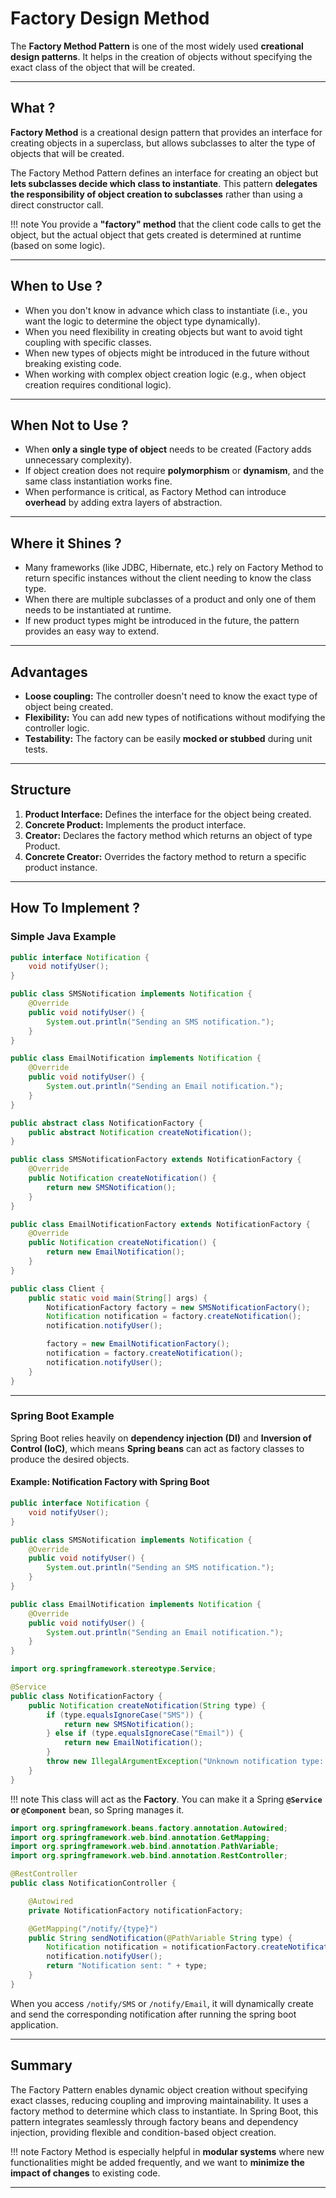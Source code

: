 # **Factory Design Method**

The **Factory Method Pattern** is one of the most widely used **creational design patterns**. It helps in the creation of objects without specifying the exact class of the object that will be created. 


---

## **What ?**

**Factory Method** is a creational design pattern that provides an interface for creating objects in a superclass, but allows subclasses to alter the type of objects that will be created.

The Factory Method Pattern defines an interface for creating an object but **lets subclasses decide which class to instantiate**. This pattern **delegates the responsibility of object creation to subclasses** rather than using a direct constructor call.

!!! note
    You provide a **"factory" method** that the client code calls to get the object, but the actual object that gets created is determined at runtime (based on some logic).

---

## **When to Use ?**
- When you don't know in advance which class to instantiate (i.e., you want the logic to determine the object type dynamically).
- When you need flexibility in creating objects but want to avoid tight coupling with specific classes.
- When new types of objects might be introduced in the future without breaking existing code.
- When working with complex object creation logic (e.g., when object creation requires conditional logic).

---

## **When Not to Use ?**
- When **only a single type of object** needs to be created (Factory adds unnecessary complexity).
- If object creation does not require **polymorphism** or **dynamism**, and the same class instantiation works fine.
- When performance is critical, as Factory Method can introduce **overhead** by adding extra layers of abstraction.

---

## **Where it Shines ?**
- Many frameworks (like JDBC, Hibernate, etc.) rely on Factory Method to return specific instances without the client needing to know the class type.
- When there are multiple subclasses of a product and only one of them needs to be instantiated at runtime.
- If new product types might be introduced in the future, the pattern provides an easy way to extend.

---

## **Advantages**
- **Loose coupling:** The controller doesn't need to know the exact type of object being created.
- **Flexibility:** You can add new types of notifications without modifying the controller logic.
- **Testability:** The factory can be easily **mocked or stubbed** during unit tests.

---


## **Structure**

1. **Product Interface:** Defines the interface for the object being created.
2. **Concrete Product:** Implements the product interface.
3. **Creator:** Declares the factory method which returns an object of type Product.
4. **Concrete Creator:** Overrides the factory method to return a specific product instance.

---

## **How To Implement ?**

### **Simple Java Example**

```java title="Step-1: Define a Product Interface"
public interface Notification {
    void notifyUser();
}
```

```java title="Step-2: Create Concrete Implementations of the Product"
public class SMSNotification implements Notification {
    @Override
    public void notifyUser() {
        System.out.println("Sending an SMS notification.");
    }
}

public class EmailNotification implements Notification {
    @Override
    public void notifyUser() {
        System.out.println("Sending an Email notification.");
    }
}
```

```java title="Step-3: Create an Abstract Factory Class"
public abstract class NotificationFactory {
    public abstract Notification createNotification();
}
```

```java title="Step-4: Implement Concrete Factory Classes"
public class SMSNotificationFactory extends NotificationFactory {
    @Override
    public Notification createNotification() {
        return new SMSNotification();
    }
}

public class EmailNotificationFactory extends NotificationFactory {
    @Override
    public Notification createNotification() {
        return new EmailNotification();
    }
}
```

```java title="Step-5: Usage in Client Code"
public class Client {
    public static void main(String[] args) {
        NotificationFactory factory = new SMSNotificationFactory();
        Notification notification = factory.createNotification();
        notification.notifyUser();

        factory = new EmailNotificationFactory();
        notification = factory.createNotification();
        notification.notifyUser();
    }
}
```

---

### **Spring Boot Example**

Spring Boot relies heavily on **dependency injection (DI)** and **Inversion of Control (IoC)**, which means **Spring beans** can act as factory classes to produce the desired objects.

#### **Example: Notification Factory with Spring Boot**

```java title="Define the Product Interface and Implementations (Same as Before)"
public interface Notification {
    void notifyUser();
}

public class SMSNotification implements Notification {
    @Override
    public void notifyUser() {
        System.out.println("Sending an SMS notification.");
    }
}

public class EmailNotification implements Notification {
    @Override
    public void notifyUser() {
        System.out.println("Sending an Email notification.");
    }
}
```

```java title="Create a Spring Factory Class"
import org.springframework.stereotype.Service;

@Service
public class NotificationFactory {
    public Notification createNotification(String type) {
        if (type.equalsIgnoreCase("SMS")) {
            return new SMSNotification();
        } else if (type.equalsIgnoreCase("Email")) {
            return new EmailNotification();
        }
        throw new IllegalArgumentException("Unknown notification type: " + type);
    }
}
```

!!! note
    This class will act as the **Factory**. You can make it a Spring **`@Service` or `@Component`** bean, so Spring manages it.

```java title="Use the Factory Class in a Spring Controller"
import org.springframework.beans.factory.annotation.Autowired;
import org.springframework.web.bind.annotation.GetMapping;
import org.springframework.web.bind.annotation.PathVariable;
import org.springframework.web.bind.annotation.RestController;

@RestController
public class NotificationController {

    @Autowired
    private NotificationFactory notificationFactory;

    @GetMapping("/notify/{type}")
    public String sendNotification(@PathVariable String type) {
        Notification notification = notificationFactory.createNotification(type);
        notification.notifyUser();
        return "Notification sent: " + type;
    }
}
```

When you access `/notify/SMS` or `/notify/Email`, it will dynamically create and send the corresponding notification after running the spring boot application.

---

## **Summary**

The Factory Pattern enables dynamic object creation without specifying exact classes, reducing coupling and improving maintainability. It uses a factory method to determine which class to instantiate. In Spring Boot, this pattern integrates seamlessly through factory beans and dependency injection, providing flexible and condition-based object creation.

!!! note
    Factory Method is especially helpful in **modular systems** where new functionalities might be added frequently, and we want to **minimize the impact of changes** to existing code.

---